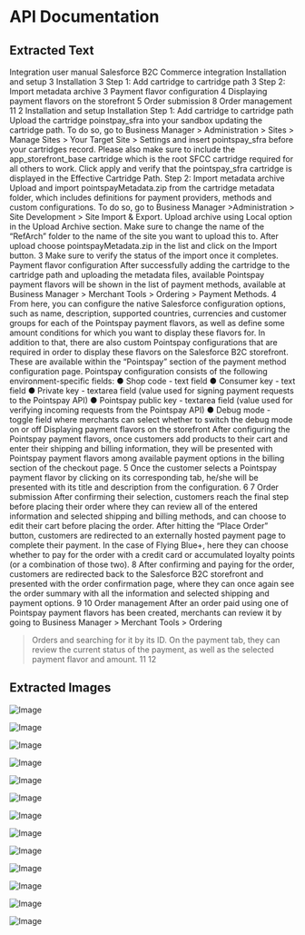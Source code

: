 # API Documentation

## Extracted Text

Integration user manual
Salesforce B2C Commerce integration
Installation and setup
3
Installation
3
Step 1: Add cartridge to cartridge path
3
Step 2: Import metadata archive
3
Payment flavor configuration
4
Displaying payment flavors on the storefront
5
Order submission
8
Order management
11
2
Installation and setup
Installation
Step 1: Add cartridge to cartridge path
Upload the cartridge poinstpay_sfra into your sandbox updating the cartridge path. To
do so, go to Business Manager > Administration > Sites > Manage Sites > Your
Target Site > Settings and insert pointspay_sfra before your cartridges record. Please
also make sure to include the app_storefront_base cartridge which is the root SFCC
cartridge required for all others to work.
Click apply and verify that the pointspay_sfra cartridge is displayed in the Effective
Cartridge Path.
Step 2: Import metadata archive
Upload and import pointspayMetadata.zip from the cartridge metadata folder, which
includes definitions for payment providers, methods and custom configurations. To do
so, go to Business Manager >Administration > Site Development > Site Import &
Export. Upload archive using Local option in the Upload Archive section. Make sure to
change the name of the “RefArch” folder to the name of the site you want to upload this
to. After upload choose pointspayMetadata.zip in the list and click on the Import button.
3
Make sure to verify the status of the import once it completes.
Payment flavor configuration
After successfully adding the cartridge to the cartridge path and uploading the metadata
files, available Pointspay payment flavors will be shown in the list of payment methods,
available at Business Manager > Merchant Tools > Ordering > Payment Methods.
4
From here, you can configure the native Salesforce configuration options, such as
name, description, supported countries, currencies and customer groups for each of the
Pointspay payment flavors, as well as define some amount conditions for which you
want to display these flavors for.
In addition to that, there are also custom Pointspay configurations that are required in
order to display these flavors on the Salesforce B2C storefront. These are available
within the “Pointspay” section of the payment method configuration page.
Pointspay configuration consists of the following environment-specific fields:
●
Shop code - text field
●
Consumer key - text field
●
Private key - textarea field (value used for signing payment requests to the
Pointspay API)
●
Pointspay public key - textarea field (value used for verifying incoming requests
from the Pointspay API)
●
Debug mode - toggle field where merchants can select whether to switch the
debug mode on or off
Displaying payment flavors on the storefront
After configuring the Pointspay payment flavors, once customers add products to their
cart and enter their shipping and billing information, they will be presented with
Pointspay payment flavors among available payment options in the billing section of the
checkout page.
5
Once the customer selects a Pointspay payment flavor by clicking on its corresponding
tab, he/she will be presented with its title and description from the configuration.
6
7
Order submission
After confirming their selection, customers reach the final step before placing their order
where they can review all of the entered information and selected shipping and billing
methods, and can choose to edit their cart before placing the order.
After hitting the “Place Order” button, customers are redirected to an externally hosted
payment page to complete their payment.
In the case of Flying Blue+, here they can choose whether to pay for the order with a
credit card or accumulated loyalty points (or a combination of those two).
8
After confirming and paying for the order, customers are redirected back to the
Salesforce B2C storefront and presented with the order confirmation page, where they
can once again see the order summary with all the information and selected shipping
and payment options.
9
10
Order management
After an order paid using one of Pointspay payment flavors has been created,
merchants can review it by going to Business Manager > Merchant Tools > Ordering
> Orders and searching for it by its ID.
On the payment tab, they can review the current status of the payment, as well as the
selected payment flavor and amount.
11
12


## Extracted Images

![Image](C:\Users\DanishAnsari_vo4m0y3\ConvertToMDProject\api-documentation\img\image_1_6.png)

![Image](C:\Users\DanishAnsari_vo4m0y3\ConvertToMDProject\api-documentation\img\image_3_22.png)

![Image](C:\Users\DanishAnsari_vo4m0y3\ConvertToMDProject\api-documentation\img\image_4_26.png)

![Image](C:\Users\DanishAnsari_vo4m0y3\ConvertToMDProject\api-documentation\img\image_4_27.png)

![Image](C:\Users\DanishAnsari_vo4m0y3\ConvertToMDProject\api-documentation\img\image_4_28.png)

![Image](C:\Users\DanishAnsari_vo4m0y3\ConvertToMDProject\api-documentation\img\image_5_31.png)

![Image](C:\Users\DanishAnsari_vo4m0y3\ConvertToMDProject\api-documentation\img\image_6_34.png)

![Image](C:\Users\DanishAnsari_vo4m0y3\ConvertToMDProject\api-documentation\img\image_7_37.png)

![Image](C:\Users\DanishAnsari_vo4m0y3\ConvertToMDProject\api-documentation\img\image_8_40.png)

![Image](C:\Users\DanishAnsari_vo4m0y3\ConvertToMDProject\api-documentation\img\image_9_43.png)

![Image](C:\Users\DanishAnsari_vo4m0y3\ConvertToMDProject\api-documentation\img\image_10_46.png)

![Image](C:\Users\DanishAnsari_vo4m0y3\ConvertToMDProject\api-documentation\img\image_11_49.png)

![Image](C:\Users\DanishAnsari_vo4m0y3\ConvertToMDProject\api-documentation\img\image_12_52.png)

